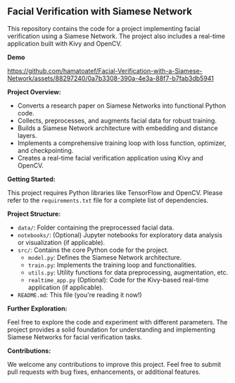 ## Facial Verification with Siamese Network

This repository contains the code for a project implementing facial verification using a Siamese Network. The project also includes a real-time application built with Kivy and OpenCV.

**Demo**

https://github.com/hamatoatef/Facial-Verification-with-a-Siamese-Network/assets/88297240/0a7b3308-390a-4e3a-88f7-b7fab3db5941


**Project Overview:**

* Converts a research paper on Siamese Networks into functional Python code.
* Collects, preprocesses, and augments facial data for robust training.
* Builds a Siamese Network architecture with embedding and distance layers.
* Implements a comprehensive training loop with loss function, optimizer, and checkpointing.
* Creates a real-time facial verification application using Kivy and OpenCV.

**Getting Started:**

This project requires Python libraries like TensorFlow and OpenCV. Please refer to the `requirements.txt` file for a complete list of dependencies.

**Project Structure:**

* `data/`: Folder containing the preprocessed facial data.
* `notebooks/`: (Optional) Jupyter notebooks for exploratory data analysis or visualization (if applicable).
* `src/`: Contains the core Python code for the project.
    * `model.py`: Defines the Siamese Network architecture.
    * `train.py`: Implements the training loop and functionalities.
    * `utils.py`: Utility functions for data preprocessing, augmentation, etc.
    * `realtime_app.py` (Optional): Code for the Kivy-based real-time application (if applicable).
* `README.md`: This file (you're reading it now!)

**Further Exploration:**

Feel free to explore the code and experiment with different parameters. The project provides a solid foundation for understanding and implementing Siamese Networks for facial verification tasks.

**Contributions:**

We welcome any contributions to improve this project.  Feel free to submit pull requests with bug fixes, enhancements, or additional features.
